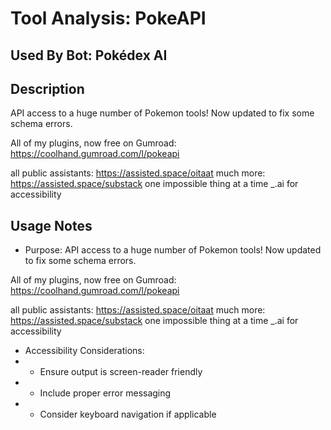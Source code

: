 # Tool Analysis: PokeAPI

## Used By Bot: Pokédex AI

## Description
API access to a huge number of Pokemon tools! Now updated to fix some schema errors.

All of my plugins, now free on Gumroad: https://coolhand.gumroad.com/l/pokeapi

all public assistants: https://assisted.space/oitaat
much more: https://assisted.space/substack
one impossible thing at a time _.ai for accessibility


## Usage Notes
- Purpose: API access to a huge number of Pokemon tools! Now updated to fix some schema errors.

All of my plugins, now free on Gumroad: https://coolhand.gumroad.com/l/pokeapi

all public assistants: https://assisted.space/oitaat
much more: https://assisted.space/substack
one impossible thing at a time _.ai for accessibility
- Accessibility Considerations:
- - Ensure output is screen-reader friendly
- - Include proper error messaging
- - Consider keyboard navigation if applicable
